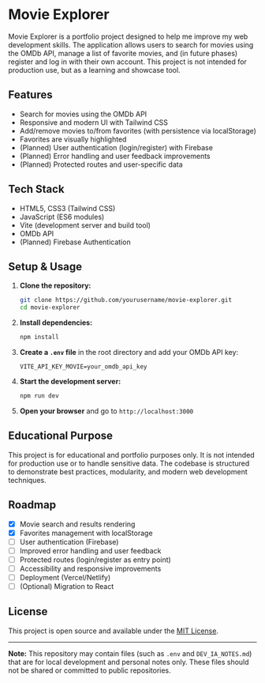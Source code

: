 # Movie Explorer

Movie Explorer is a portfolio project designed to help me improve my web development skills. The application allows users to search for movies using the OMDb API, manage a list of favorite movies, and (in future phases) register and log in with their own account. This project is not intended for production use, but as a learning and showcase tool.

## Features
- Search for movies using the OMDb API
- Responsive and modern UI with Tailwind CSS
- Add/remove movies to/from favorites (with persistence via localStorage)
- Favorites are visually highlighted
- (Planned) User authentication (login/register) with Firebase
- (Planned) Error handling and user feedback improvements
- (Planned) Protected routes and user-specific data

## Tech Stack
- HTML5, CSS3 (Tailwind CSS)
- JavaScript (ES6 modules)
- Vite (development server and build tool)
- OMDb API
- (Planned) Firebase Authentication

## Setup & Usage
1. **Clone the repository:**
   ```bash
   git clone https://github.com/yourusername/movie-explorer.git
   cd movie-explorer
   ```
2. **Install dependencies:**
   ```bash
   npm install
   ```
3. **Create a `.env` file** in the root directory and add your OMDb API key:
   ```env
   VITE_API_KEY_MOVIE=your_omdb_api_key
   ```
4. **Start the development server:**
   ```bash
   npm run dev
   ```
5. **Open your browser** and go to `http://localhost:3000`

## Educational Purpose
This project is for educational and portfolio purposes only. It is not intended for production use or to handle sensitive data. The codebase is structured to demonstrate best practices, modularity, and modern web development techniques.

## Roadmap
- [x] Movie search and results rendering
- [x] Favorites management with localStorage
- [ ] User authentication (Firebase)
- [ ] Improved error handling and user feedback
- [ ] Protected routes (login/register as entry point)
- [ ] Accessibility and responsive improvements
- [ ] Deployment (Vercel/Netlify)
- [ ] (Optional) Migration to React

## License
This project is open source and available under the [MIT License](LICENSE).

---
**Note:** This repository may contain files (such as `.env` and `DEV_IA_NOTES.md`) that are for local development and personal notes only. These files should not be shared or committed to public repositories.
